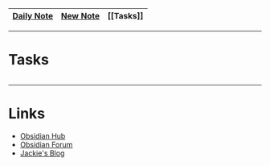 | [Daily Note](obsidian://advanced-uri?vault=Jackies-Obsidian-Template&daily=true) | [New Note](obsidian://advanced-uri?vault=Jackies-Obsidian-Template&commandid=file-explorer%253Anew-file) | [[Tasks]] | 
| -------------------------------------------------------------------------------- | -------------------------------------------------------------------------------------------------------- | --------- |

---

# Tasks
```tasks

```

---

# Links

- [Obsidian Hub](https://publish.obsidian.md/hub/00+-+Start+here)
- [Obsidian Forum](https://forum.obsidian.md/)
- [Jackie's Blog](https://jackiejude.me/)